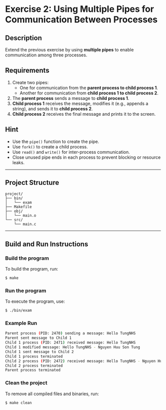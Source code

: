 # Exercise 2: Using Multiple Pipes for Communication Between Processes

## Description
Extend the previous exercise by using **multiple pipes** to enable communication among three processes.

## Requirements
1. Create two pipes:
   - One for communication from the **parent process to child process 1**.
   - Another for communication from **child process 1 to child process 2**.
2. The **parent process** sends a message to **child process 1**.
3. **Child process 1** receives the message, modifies it (e.g., appends a string), and sends it to **child process 2**.
4. **Child process 2** receives the final message and prints it to the screen.

## Hint
- Use the `pipe()` function to create the pipe.
- Use `fork()` to create a child process.
- Use `read()` and `write()` for inter-process communication.
- Close unused pipe ends in each process to prevent blocking or resource leaks.

---

## Project Structure
```
project/
├── bin/         
│   └── exam
├── Makefile   
├── obj/         
│   └── main.o
└── src/         
    └── main.c
```

---

## Build and Run Instructions

### Build the program
To build the program, run:
```bash
$ make
```

### Run the program
To execute the program, use:
```bash
$ ./bin/exam
```

### Example Run
```bash
Parent process (PID: 2470) sending a message: Hello TungNHS
Parent sent message to Child 1
Child 1 process (PID: 2471) received message: Hello TungNHS
Child 1 modified message: Hello TungNHS - Nguyen Huu Son Tung
Child 1 sent message to Child 2
Child 1 process terminated
Child 2 process (PID: 2472) received message: Hello TungNHS - Nguyen Huu Son Tung
Child 2 process terminated
Parent process terminated
```

### Clean the project
To remove all compiled files and binaries, run:
```bash
$ make clean
```
